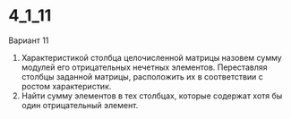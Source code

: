 # 4_1_11
Вариант 11
1. Характеристикой столбца целочисленной матрицы назовем сумму модулей его
отрицательных нечетных элементов. Переставляя столбцы заданной матрицы,
расположить их в соответствии с ростом характеристик. 
2. Найти сумму элементов в тех столбцах, которые содержат 
хотя бы один отрицательный элемент.

